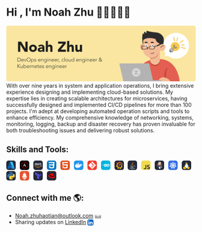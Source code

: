 # Hi , I'm Noah Zhu 👋🏻👨🏻‍💻

<img src=assests\images\banner.png alt="banner-noah">
With over nine years in system and application operations, I bring extensive experience designing and implementing cloud-based solutions. My expertise lies in creating scalable architectures for microservices, having successfully designed and implemented CI/CD pipelines for more than 100 projects. I'm adept at developing automated operation scripts and tools to enhance efficiency. My comprehensive knowledge of networking, systems, monitoring, logging, backup and disaster recovery has proven invaluable for both troubleshooting issues and delivering robust solutions.

## Skills and Tools:
<img src=assests\images\Azure-Dark.svg alt="azure" height="25">&ensp;
<img src=assests\images\Ansible.svg alt="ansible" height="25">&ensp;
<img src=assests\images\AWS-Dark.svg alt="aws" height="25">&ensp;
<img src=assests\images\CSS.svg alt="css" height="25">&ensp;
<img src=assests\images\HTML.svg alt="html" height="25">&ensp;
<img src=assests\images\Docker.svg alt="docker" height="25">&ensp;
<img src=assests\images\Git.svg alt="git" height="25">&ensp;
<img src=assests\images\GoLang.svg alt="go" height="25">&ensp;
<img src=assests\images\Grafana-Dark.svg alt="Grafana" height="25">&ensp;
<img src=assests\images\Java-Dark.svg alt="Java" height="25">&ensp;
<img src=assests\images\JavaScript.svg alt="JavaScript" height="25">&ensp;
<img src=assests\images\Jenkins-Dark.svg alt="Jenkins" height="25">&ensp;
<img src=assests\images\Kubernetes.svg alt="Kubernetes" height="25">&ensp;
<img src=assests\images\Linux-Dark.svg alt="Linux" height="25">&ensp;
<img src=assests\images\Python-Dark.svg alt="Python" height="25">&ensp;
<img src=assests\images\Prometheus.svg alt="Prometheus" height="25">&ensp;
<img src=assests\images\Terraform-Dark.svg alt="Terraform" height="25">&ensp;
<img src=assests\images\RedHat-Dark.svg alt="RedHat" height="25">&ensp;

## Connect with me 🌎:
- Noah.zhuhaotian@outlook.com <img src=assests\images\email.png alt="email" height="12" style="vertical-align: middle;"> <br/>
- Sharing updates on [LinkedIn](www.linkedin.com/in/noah-zhu) <img src=assests\images\LinkedIn.svg alt="email" height="16" style="vertical-align: middle;">




